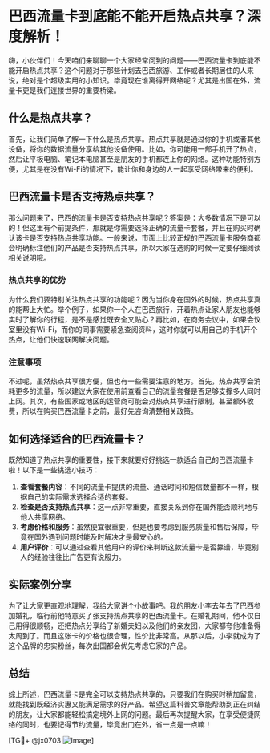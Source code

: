 # 巴西流量卡到底能不能开启热点共享？深度解析！

嗨，小伙伴们！今天咱们来聊聊一个大家经常问到的问题——巴西流量卡到底能不能开启热点共享？这个问题对于那些计划去巴西旅游、工作或者长期居住的人来说，绝对是个超级实用的小知识。毕竟现在谁离得开网络呢？尤其是出国在外，流量卡更是我们连接世界的重要桥梁。

## 什么是热点共享？

首先，让我们简单了解一下什么是热点共享。热点共享就是通过你的手机或者其他设备，将你的数据流量分享给其他设备使用。比如，你可能用一部手机开了热点，然后让平板电脑、笔记本电脑甚至是朋友的手机都连上你的网络。这种功能特别方便，尤其是在没有Wi-Fi的情况下，能让你和身边的人一起享受网络带来的便利。

## 巴西流量卡是否支持热点共享？

那么问题来了，巴西的流量卡是否支持热点共享呢？答案是：大多数情况下是可以的！但这里有个前提条件，那就是你需要选择正确的流量卡套餐，并且在购买时确认该卡是否支持热点共享功能。一般来说，市面上比较正规的巴西流量卡服务商都会明确标注他们的产品是否支持热点共享，所以大家在选购的时候一定要仔细阅读相关说明哦。

### 热点共享的优势

为什么我们要特别关注热点共享的功能呢？因为当你身在国外的时候，热点共享真的能帮上大忙。举个例子，如果你一个人在巴西旅行，开着热点让家人朋友也能够实时了解你的行程，是不是感觉既安全又贴心？再比如，在商务会议中，如果会议室里没有Wi-Fi，而你的同事需要紧急查阅资料，这时你就可以用自己的手机开个热点，让他们快速联网解决问题。

### 注意事项

不过呢，虽然热点共享很方便，但也有一些需要注意的地方。首先，热点共享会消耗更多的流量，所以建议大家在使用前查看自己的流量套餐是否足够支撑多人同时上网。其次，有些国家或地区的运营商可能会对热点共享进行限制，甚至额外收费，所以在购买巴西流量卡之前，最好先咨询清楚相关政策。

## 如何选择适合的巴西流量卡？

既然知道了热点共享的重要性，接下来就要好好挑选一款适合自己的巴西流量卡啦！以下是一些挑选小技巧：

1. **查看套餐内容**：不同的流量卡提供的流量、通话时间和短信数量都不一样，根据自己的实际需求选择合适的套餐。
2. **检查是否支持热点共享**：这一点非常重要，直接关系到你在国外能否顺利地与他人共享网络。
3. **考虑价格和服务**：虽然便宜很重要，但是也要考虑到服务质量和售后保障，毕竟在国外遇到问题时能及时解决才是最安心的。
4. **用户评价**：可以通过查看其他用户的评价来判断这款流量卡是否靠谱，毕竟别人的经验往往比广告更有说服力。

## 实际案例分享

为了让大家更直观地理解，我给大家讲个小故事吧。我的朋友小李去年去了巴西参加婚礼，临行前他特意买了张支持热点共享的巴西流量卡。在婚礼期间，他不仅自己用得很顺畅，还把热点分享给了新婚夫妇以及他们的亲友团，大家都夸他准备得太周到了。而且这张卡的价格也很合理，性价比非常高。从那以后，小李就成为了这个品牌的忠实粉丝，每次出国都会优先考虑它家的产品。

## 总结

综上所述，巴西流量卡是完全可以支持热点共享的，只要我们在购买时稍加留意，就能找到既经济实惠又能满足需求的好产品。希望这篇科普文章能帮助到正在纠结的朋友，让大家都能轻松搞定境外上网的问题。最后再次提醒大家，在享受便捷网络的同时，也要记得节约流量，毕竟出门在外，省一点是一点嘛！

[TG💪+ @jx0703 ![Image](https://github.com/user-attachments/assets/dbca1d08-cadb-493c-b0ec-ad6f7a83f270)]
